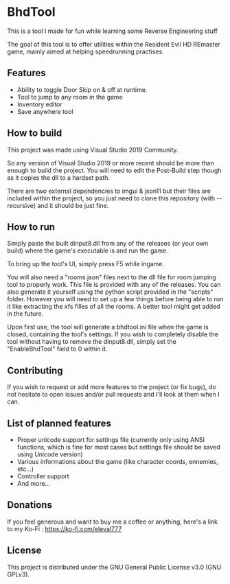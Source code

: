 # BhdTool
This is a tool I made for fun while learning some Reverse Engineering stuff

The goal of this tool is to offer utilities within the Resident Evil HD REmaster game, mainly aimed at helping speedrunning practises.

## Features
- Ability to toggle Door Skip on & off at runtime.
- Tool to jump to any room in the game
- Inventory editor
- Save anywhere tool

## How to build
This project was made using Visual Studio 2019 Community.

So any version of Visual Studio 2019 or more recent should be more than enough to build the project. You will need to edit the Post-Build step though as it copies the dll to a hardset path.

There are two external dependencies to imgui & json11 but their files are included within the project, so you just need to clone this repository (with --recursive) and it should be just fine.

## How to run
Simply paste the built dinput8.dll from any of the releases (or your own build) where the game's executable is and run the game.

To bring up the tool's UI, simply press F5 while ingame.

You will also need a "rooms.json" files next to the dll file for room jumping tool to properly work. This file is provided with any of the releases. You can also generate it yourself using the python script provided in the "scripts" folder. However you will need to set up a few things before being able to run it like extracting the xfs filles of all the rooms. A better tool might get added in the future.

Upon first use, the tool will generate a bhdtool.ini file when the game is closed, containing the tool's settings. If you wish to completely disable the tool without having to remove the dinput8.dll, simply set the "EnableBhdTool" field to 0 within it.

## Contributing
If you wish to request or add more features to the project (or fix bugs), do not hesitate to open issues and/or pull requests and I'll look at them when I can.

## List of planned features
- Proper unicode support for settings file (currently only using ANSI functions, which is fine for most cases but settings file should be saved using Unicode version)
- Various informations about the game (like character coords, ennemies, etc...)
- Controller support
- And more...

## Donations
If you feel generous and want to buy me a coffee or anything, here's a link to my Ko-Fi : https://ko-fi.com/eleval777

## License
This project is distributed under the GNU General Public License v3.0 (GNU GPLv3).
